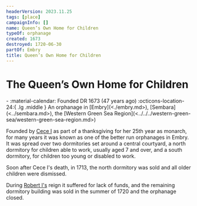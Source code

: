 ```yaml
---
headerVersion: 2023.11.25
tags: [place]
campaignInfo: []
name: Queen’s Own Home for Children
typeOf: orphanage
created: 1673
destroyed: 1720-06-30
partOf: Embry
title: Queen’s Own Home for Children
---
```

# The Queen’s Own Home for Children
<div class="grid cards ext-narrow-margin ext-one-column" markdown>
-  
   :material-calendar: Founded DR 1673 (47 years ago)  
    :octicons-location-24:{ .lg .middle } An orphanage in [Embry](<./embry.md>), [Sembara](<../sembara.md>), the [Western Green Sea Region](<../../../western-green-sea/western-green-sea-region.md>)  
</div>


Founded by [Cece I](<../../../../people/historical-figures/sembaran-royalty/cece-i.md>) as part of a thanksgiving for her 25th year as monarch, for many years it was known as one of the better run orphanages in Embry. It was spread over two dormitories set around a central courtyard, a north dormitory for children able to work, usually aged 7 and over, and a south dormitory, for children too young or disabled to work.

Soon after Cece I's death, in 1713, the north dormitory was sold and all older children were dismissed. 


During [Robert I's](<../../../../people/historical-figures/sembaran-royalty/robert-i.md>) reign it suffered for lack of funds, and the remaining dormitory building was sold in the summer of 1720 and the orphanage closed. 




